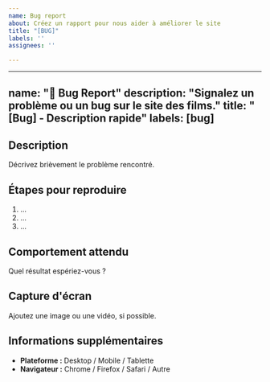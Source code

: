 ```yaml
---
name: Bug report
about: Créez un rapport pour nous aider à améliorer le site
title: "[BUG]"
labels: ''
assignees: ''

---
```


---
name: "🐞 Bug Report"
description: "Signalez un problème ou un bug sur le site des films."
title: "[Bug] - Description rapide"
labels: [bug]
---

## Description
Décrivez brièvement le problème rencontré.

## Étapes pour reproduire
1. ...
2. ...
3. ...

## Comportement attendu
Quel résultat espériez-vous ?

## Capture d'écran
Ajoutez une image ou une vidéo, si possible.

## Informations supplémentaires
- **Plateforme :** Desktop / Mobile / Tablette
- **Navigateur :** Chrome / Firefox / Safari / Autre
